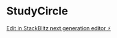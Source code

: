 # StudyCircle

[Edit in StackBlitz next generation editor ⚡️](https://stackblitz.com/~/github.com/prithi123-ai/StudyCircle)